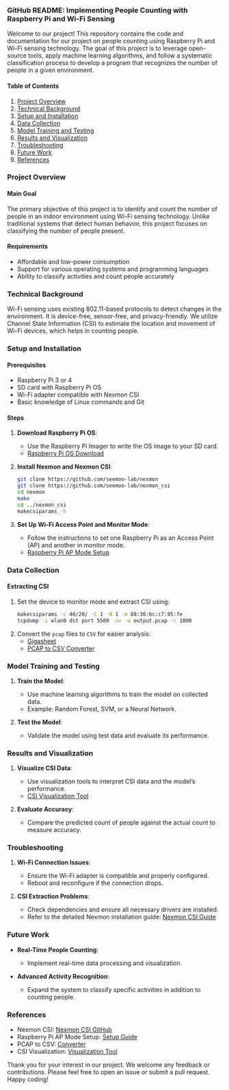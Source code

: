 ### GitHub README: Implementing People Counting with Raspberry Pi and Wi-Fi Sensing

Welcome to our project! This repository contains the code and documentation for our project on people counting using Raspberry Pi and Wi-Fi sensing technology. The goal of this project is to leverage open-source tools, apply machine learning algorithms, and follow a systematic classification process to develop a program that recognizes the number of people in a given environment.

#### Table of Contents
1. [Project Overview](#project-overview)
2. [Technical Background](#technical-background)
3. [Setup and Installation](#setup-and-installation)
4. [Data Collection](#data-collection)
5. [Model Training and Testing](#model-training-and-testing)
6. [Results and Visualization](#results-and-visualization)
7. [Troubleshooting](#troubleshooting)
8. [Future Work](#future-work)
9. [References](#references)

### Project Overview

#### Main Goal
The primary objective of this project is to identify and count the number of people in an indoor environment using Wi-Fi sensing technology. Unlike traditional systems that detect human behavior, this project focuses on classifying the number of people present.

#### Requirements
- Affordable and low-power consumption
- Support for various operating systems and programming languages
- Ability to classify activities and count people accurately

### Technical Background

Wi-Fi sensing uses existing 802.11-based protocols to detect changes in the environment. It is device-free, sensor-free, and privacy-friendly. We utilize Channel State Information (CSI) to estimate the location and movement of Wi-Fi devices, which helps in counting people.

### Setup and Installation

#### Prerequisites
- Raspberry Pi 3 or 4
- SD card with Raspberry Pi OS
- Wi-Fi adapter compatible with Nexmon CSI
- Basic knowledge of Linux commands and Git

#### Steps
1. **Download Raspberry Pi OS**:
   - Use the Raspberry Pi Imager to write the OS image to your SD card.
   - [Raspberry Pi OS Download](https://downloads.raspberrypi.com/)
   
2. **Install Nexmon and Nexmon CSI**:
   ```bash
   git clone https://github.com/seemoo-lab/nexmon
   git clone https://github.com/seemoo-lab/nexmon_csi
   cd nexmon
   make
   cd ../nexmon_csi
   makecsiparams -h
   ```
   
3. **Set Up Wi-Fi Access Point and Monitor Mode**:
   - Follow the instructions to set one Raspberry Pi as an Access Point (AP) and another in monitor mode.
   - [Raspberry Pi AP Mode Setup](https://limjunho.github.io/2020/08/25/Raspberry-Pi-AP%EB%A7%8C%EB%93%A4%EA%B8%B0.html)

### Data Collection

#### Extracting CSI
1. Set the device to monitor mode and extract CSI using:
   ```bash
   makecsiparams -c 40/20/ -C 1 -N 1 -m 88:36:6c:c7:95:fe
   tcpdump -i wlan0 dst port 5500 -vv -w output.pcap -c 1000
   ```
2. Convert the `pcap` files to `CSV` for easier analysis:
   - [Gigasheet](https://www.gigasheet.com/)
   - [PCAP to CSV Converter](https://github.com/cheeseBG/pcap-to-csv)

### Model Training and Testing

1. **Train the Model**:
   - Use machine learning algorithms to train the model on collected data.
   - Example: Random Forest, SVM, or a Neural Network.
   
2. **Test the Model**:
   - Validate the model using test data and evaluate its performance.

### Results and Visualization

1. **Visualize CSI Data**:
   - Use visualization tools to interpret CSI data and the model’s performance.
   - [CSI Visualization Tool](https://github.com/cheeseBG/csi-visualization)

2. **Evaluate Accuracy**:
   - Compare the predicted count of people against the actual count to measure accuracy.

### Troubleshooting

1. **Wi-Fi Connection Issues**:
   - Ensure the Wi-Fi adapter is compatible and properly configured.
   - Reboot and reconfigure if the connection drops.

2. **CSI Extraction Problems**:
   - Check dependencies and ensure all necessary drivers are installed.
   - Refer to the detailed Nexmon installation guide: [Nexmon CSI Guide](https://pio-ji.notion.site/Nexmon-CSI-2653217c26644723a5f91e45f37b8a5a)

### Future Work

- **Real-Time People Counting**:
  - Implement real-time data processing and visualization.
  
- **Advanced Activity Recognition**:
  - Expand the system to classify specific activities in addition to counting people.

### References

- Nexmon CSI: [Nexmon CSI GitHub](https://github.com/seemoo-lab/nexmon_csi)
- Raspberry Pi AP Mode Setup: [Setup Guide](https://limjunho.github.io/2020/08/25/Raspberry-Pi-AP%EB%A7%8C%EB%93%A4%EA%B8%B0.html)
- PCAP to CSV: [Converter](https://github.com/cheeseBG/pcap-to-csv)
- CSI Visualization: [Visualization Tool](https://github.com/cheeseBG/csi-visualization)

Thank you for your interest in our project. We welcome any feedback or contributions. Please feel free to open an issue or submit a pull request. Happy coding!
